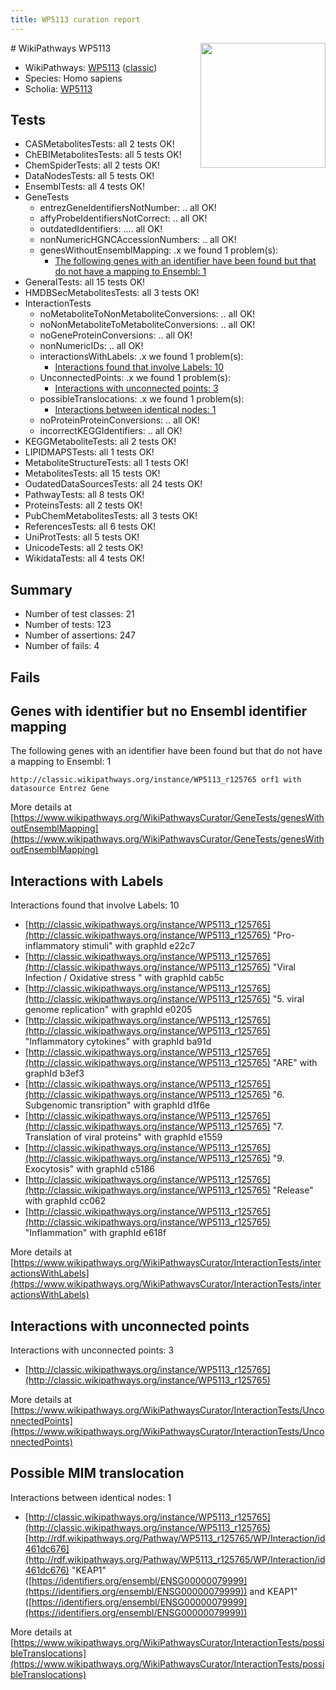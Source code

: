 ```yaml
---
title: WP5113 curation report
---
```


<img style="float: right; width: 200px" src="https://upload.wikimedia.org/wikipedia/commons/thumb/8/83/Wplogo_with_text_500.png/640px-Wplogo_with_text_500.png" />
# WikiPathways WP5113

* WikiPathways: [WP5113](https://wikipathways.org/pathways/WP5113) ([classic](https://classic.wikipathways.org/instance/WP5113))
* Species: Homo sapiens
* Scholia: [WP5113](https://scholia.toolforge.org/wikipathways/WP5113)
## Tests
* CASMetabolitesTests: all 2 tests OK!
* ChEBIMetabolitesTests: all 5 tests OK!
* ChemSpiderTests: all 2 tests OK!
* DataNodesTests: all 5 tests OK!
* EnsemblTests: all 4 tests OK!
* GeneTests
    * entrezGeneIdentifiersNotNumber: .. all OK!
    * affyProbeIdentifiersNotCorrect: .. all OK!
    * outdatedIdentifiers: .... all OK!
    * nonNumericHGNCAccessionNumbers: .. all OK!
    * genesWithoutEnsemblMapping: .x we found 1 problem(s):
        * [The following genes with an identifier have been found but that do not have a mapping to Ensembl: 1](#40286d83)
* GeneralTests: all 15 tests OK!
* HMDBSecMetabolitesTests: all 3 tests OK!
* InteractionTests
    * noMetaboliteToNonMetaboliteConversions: .. all OK!
    * noNonMetaboliteToMetaboliteConversions: .. all OK!
    * noGeneProteinConversions: .. all OK!
    * nonNumericIDs: .. all OK!
    * interactionsWithLabels: .x we found 1 problem(s):
        * [Interactions found that involve Labels: 10](#fe97a8b8)
    * UnconnectedPoints: .x we found 1 problem(s):
        * [Interactions with unconnected points: 3](#35a61adb)
    * possibleTranslocations: .x we found 1 problem(s):
        * [Interactions between identical nodes: 1](#1c118206)
    * noProteinProteinConversions: .. all OK!
    * incorrectKEGGIdentifiers: .. all OK!
* KEGGMetaboliteTests: all 2 tests OK!
* LIPIDMAPSTests: all 1 tests OK!
* MetaboliteStructureTests: all 1 tests OK!
* MetabolitesTests: all 15 tests OK!
* OudatedDataSourcesTests: all 24 tests OK!
* PathwayTests: all 8 tests OK!
* ProteinsTests: all 2 tests OK!
* PubChemMetabolitesTests: all 3 tests OK!
* ReferencesTests: all 6 tests OK!
* UniProtTests: all 5 tests OK!
* UnicodeTests: all 2 tests OK!
* WikidataTests: all 4 tests OK!


## Summary

* Number of test classes: 21
* Number of tests: 123
* Number of assertions: 247
* Number of fails: 4

## Fails

<a name="40286d83" />

## Genes with identifier but no Ensembl identifier mapping

The following genes with an identifier have been found but that do not have a mapping to Ensembl: 1
```
http://classic.wikipathways.org/instance/WP5113_r125765 orf1 with datasource Entrez Gene
```

More details at [https://www.wikipathways.org/WikiPathwaysCurator/GeneTests/genesWithoutEnsemblMapping](https://www.wikipathways.org/WikiPathwaysCurator/GeneTests/genesWithoutEnsemblMapping)

<a name="fe97a8b8" />

## Interactions with Labels

Interactions found that involve Labels: 10

* [http://classic.wikipathways.org/instance/WP5113_r125765](http://classic.wikipathways.org/instance/WP5113_r125765) "Pro-inflammatory stimuli" with graphId e22c7
* [http://classic.wikipathways.org/instance/WP5113_r125765](http://classic.wikipathways.org/instance/WP5113_r125765) "Viral Infection /
Oxidative stress
" with graphId cab5c
* [http://classic.wikipathways.org/instance/WP5113_r125765](http://classic.wikipathways.org/instance/WP5113_r125765) "5. viral genome replication" with graphId e0205
* [http://classic.wikipathways.org/instance/WP5113_r125765](http://classic.wikipathways.org/instance/WP5113_r125765) "Inflammatory cytokines" with graphId ba91d
* [http://classic.wikipathways.org/instance/WP5113_r125765](http://classic.wikipathways.org/instance/WP5113_r125765) "ARE" with graphId b3ef3
* [http://classic.wikipathways.org/instance/WP5113_r125765](http://classic.wikipathways.org/instance/WP5113_r125765) "6. Subgenomic transription" with graphId d1f6e
* [http://classic.wikipathways.org/instance/WP5113_r125765](http://classic.wikipathways.org/instance/WP5113_r125765) "7. Translation of viral proteins" with graphId e1559
* [http://classic.wikipathways.org/instance/WP5113_r125765](http://classic.wikipathways.org/instance/WP5113_r125765) "9. Exocytosis" with graphId c5186
* [http://classic.wikipathways.org/instance/WP5113_r125765](http://classic.wikipathways.org/instance/WP5113_r125765) "Release" with graphId cc062
* [http://classic.wikipathways.org/instance/WP5113_r125765](http://classic.wikipathways.org/instance/WP5113_r125765) "Inflammation" with graphId e618f


More details at [https://www.wikipathways.org/WikiPathwaysCurator/InteractionTests/interactionsWithLabels](https://www.wikipathways.org/WikiPathwaysCurator/InteractionTests/interactionsWithLabels)

<a name="35a61adb" />

## Interactions with unconnected points

Interactions with unconnected points: 3

* [http://classic.wikipathways.org/instance/WP5113_r125765](http://classic.wikipathways.org/instance/WP5113_r125765)


More details at [https://www.wikipathways.org/WikiPathwaysCurator/InteractionTests/UnconnectedPoints](https://www.wikipathways.org/WikiPathwaysCurator/InteractionTests/UnconnectedPoints)

<a name="1c118206" />

## Possible MIM translocation

Interactions between identical nodes: 1

* [http://classic.wikipathways.org/instance/WP5113_r125765](http://classic.wikipathways.org/instance/WP5113_r125765) [http://rdf.wikipathways.org/Pathway/WP5113_r125765/WP/Interaction/id461dc676](http://rdf.wikipathways.org/Pathway/WP5113_r125765/WP/Interaction/id461dc676) "KEAP1" ([https://identifiers.org/ensembl/ENSG00000079999](https://identifiers.org/ensembl/ENSG00000079999)) and 
KEAP1" ([https://identifiers.org/ensembl/ENSG00000079999](https://identifiers.org/ensembl/ENSG00000079999))


More details at [https://www.wikipathways.org/WikiPathwaysCurator/InteractionTests/possibleTranslocations](https://www.wikipathways.org/WikiPathwaysCurator/InteractionTests/possibleTranslocations)

